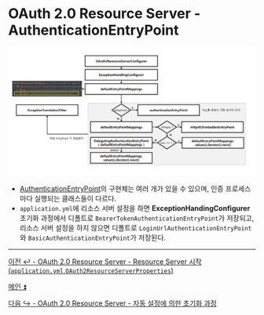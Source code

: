 # OAuth 2.0 Resource Server - AuthenticationEntryPoint

![img_8.png](image/img_8.png)

- [AuthenticationEntryPoint](https://github.com/genesis12345678/TIL/blob/main/Spring/security/security/exception/ExceptionHandling.md)의 구현체는 여러 개가 있을 수 있으며, 인증 프로세스마다 실행되는 클래스들이 다르다.
- `application.yml`에 리소스 서버 설정을 하면  **ExceptionHandingConfigurer** 초기화 과정에서 디폴트로 `BearerTokenAuthenticationEntryPoint`가 저장되고,
  리소스 서버 설정을 하지 않으면 디폴트로 `LoginUrlAuthenticationEntryPoint`와 `BasicAuthenticationEntryPoint`가 저장된다.
---

[이전 ↩️ - OAuth 2.0 Resource Server - Resource Server 시작(`application.yml`,`OAuth2ResourceServerProperties`)]()

[메인 ⏫](https://github.com/genesis12345678/TIL/blob/main/Spring/security/oauth/main.md)

[다음 ↪️ - OAuth 2.0 Resource Server - 자동 설정에 의한 초기화 과정]()